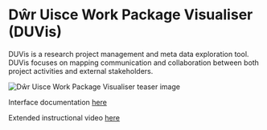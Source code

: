# Dŵr Uisce Work Package Visualiser (DUVis)
DUVis is a research project management and meta data exploration tool. DUVis focuses on mapping communication and collaboration between both project activities and external stakeholders.  


![Dŵr Uisce Work Package Visualiser teaser image](https://github.com/alexrigby/dwr-uisce-vis-react/blob/master/teaser2.png)


Interface documentation [here](https://github.com/alexrigby/dwr-uisce-vis-react/blob/master/DUVis%20interface%20instructions.pdf)

Extended instructional video [here](https://studio.youtube.com/video/iXEZA1tqFbE/edit)


